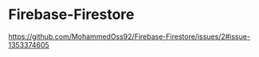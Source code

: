 # Firebase-Firestore 
https://github.com/MohammedOss92/Firebase-Firestore/issues/2#issue-1353374605
